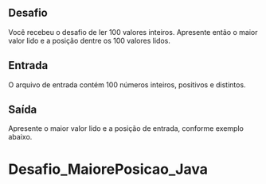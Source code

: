 ## Desafio
Você recebeu o desafio de ler 100 valores inteiros. Apresente então o maior valor lido e a posição dentre os 100 valores lidos.

## Entrada
O arquivo de entrada contém 100 números inteiros, positivos e distintos.

## Saída
Apresente o maior valor lido e a posição de entrada, conforme exemplo abaixo.

# Desafio_MaiorePosicao_Java
